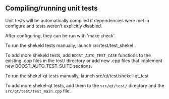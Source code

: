 Compiling/running unit tests
------------------------------------

Unit tests will be automatically compiled if dependencies were met in configure
and tests weren't explicitly disabled.

After configuring, they can be run with 'make check'.

To run the shekeld tests manually, launch src/test/test_shekel .

To add more shekeld tests, add `BOOST_AUTO_TEST_CASE` functions to the existing
.cpp files in the test/ directory or add new .cpp files that
implement new BOOST_AUTO_TEST_SUITE sections.

To run the shekel-qt tests manually, launch src/qt/test/shekel-qt_test

To add more shekel-qt tests, add them to the `src/qt/test/` directory and
the `src/qt/test/test_main.cpp` file.
